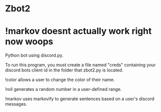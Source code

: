 # Zbot2
# !markov doesnt actually work right now woops

Python bot using discord.py.

To run this program, you must create a file named "creds" containing your discord bots client id in the folder that zbot2.py is located.

!color allows a user to change the color of their name.

!roll generates a random number in a user-defined range.

!markov uses markovify to generate sentences based on a user's discord messages.

